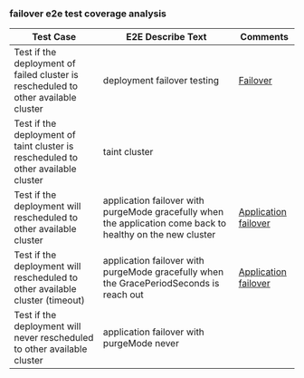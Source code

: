 ### failover e2e test coverage analysis

| Test Case                                                                          | E2E Describe Text                                                                                           | Comments                                                                                                                                                                                                                                                                                         |
|------------------------------------------------------------------------------------|-------------------------------------------------------------------------------------------------------------|--------------------------------------------------------------------------------------------------------------------------------------------------------------------------------------------------------------------------------------------------------------------------------------------------|
| Test if the deployment of failed cluster is rescheduled to other available cluster | deployment failover testing                                                                                 | [Failover](https://karmada.io/docs/next/userguide/failover/failover-overview)                                                                                                                                                                                                                    |
| Test if the deployment of taint cluster is rescheduled to other available cluster  | taint cluster                                                                                               |                                                                                                                                                                                                                                                                                                  |
| Test if the deployment will rescheduled to other available cluster                 | application failover with purgeMode gracefully when the application come back to healthy on the new cluster | [Application failover](https://karmada.io/docs/next/userguide/failover/application-failover/#:~:text=the%20legacy%20application.-,Graciously%20represents%20that%20Karmada%20will%20wait%20for%20the%20application%20to%20come%20back%20to%20healthy%20on%20the%20new%20cluster,-or%20after%20a) |
| Test if the deployment will rescheduled to other available cluster (timeout)       | application failover with purgeMode gracefully when the GracePeriodSeconds is reach out                     | [Application failover](https://karmada.io/docs/next/userguide/failover/application-failover/#:~:text=after%20a%20timeout%20is%20reached%20before%20evicting%20the%20application)                                                                                                                 |
| Test if the deployment will never rescheduled to other available cluster           | application failover with purgeMode never                                                                   |                                                                                                                                                                                                                                                                                                  |

